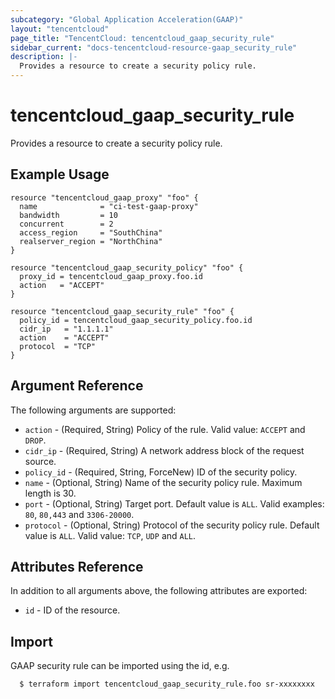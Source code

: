 ```yaml
---
subcategory: "Global Application Acceleration(GAAP)"
layout: "tencentcloud"
page_title: "TencentCloud: tencentcloud_gaap_security_rule"
sidebar_current: "docs-tencentcloud-resource-gaap_security_rule"
description: |-
  Provides a resource to create a security policy rule.
---
```


# tencentcloud_gaap_security_rule

Provides a resource to create a security policy rule.

## Example Usage

```hcl
resource "tencentcloud_gaap_proxy" "foo" {
  name              = "ci-test-gaap-proxy"
  bandwidth         = 10
  concurrent        = 2
  access_region     = "SouthChina"
  realserver_region = "NorthChina"
}

resource "tencentcloud_gaap_security_policy" "foo" {
  proxy_id = tencentcloud_gaap_proxy.foo.id
  action   = "ACCEPT"
}

resource "tencentcloud_gaap_security_rule" "foo" {
  policy_id = tencentcloud_gaap_security_policy.foo.id
  cidr_ip   = "1.1.1.1"
  action    = "ACCEPT"
  protocol  = "TCP"
}
```

## Argument Reference

The following arguments are supported:

* `action` - (Required, String) Policy of the rule. Valid value: `ACCEPT` and `DROP`.
* `cidr_ip` - (Required, String) A network address block of the request source.
* `policy_id` - (Required, String, ForceNew) ID of the security policy.
* `name` - (Optional, String) Name of the security policy rule. Maximum length is 30.
* `port` - (Optional, String) Target port. Default value is `ALL`. Valid examples: `80`, `80,443` and `3306-20000`.
* `protocol` - (Optional, String) Protocol of the security policy rule. Default value is `ALL`. Valid value: `TCP`, `UDP` and `ALL`.

## Attributes Reference

In addition to all arguments above, the following attributes are exported:

* `id` - ID of the resource.



## Import

GAAP security rule can be imported using the id, e.g.

```
  $ terraform import tencentcloud_gaap_security_rule.foo sr-xxxxxxxx
```

